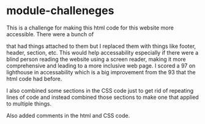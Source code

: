 # module-challeneges
This is a challenge for making this html code for this website more accessible.
There were a bunch of <div> that had things attached to them but I replaced them with things like footer, header, section, etc. 
This would help accessability especially if there were a blind person reading the website using a screen reader, making it more comprehensive and leading to a more inclusive web page.
I scored a 97 on lighthouse in accessability which is a big improvement from the 93 that the html code had before.

I also combined some sections in the CSS code just to get rid of repeating lines of code and instead combined those sections to make one that applied to multiple things. 

Also added comments in the html and CSS code. 